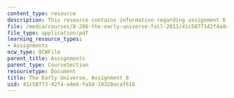```yaml
---
content_type: resource
description: This resource contains information regarding assignment 8.
file: /media/courses/8-286-the-early-universe-fall-2013/41c5877342f4a4e6fa5d19328ecaf616_MIT8_286F13_PSet8_supp2.pdf
file_type: application/pdf
learning_resource_types:
- Assignments
ocw_type: OCWFile
parent_title: Assignments
parent_type: CourseSection
resourcetype: Document
title: The Early Universe, Assignment 8
uid: 41c58773-42f4-a4e6-fa5d-19328ecaf616
---
```

